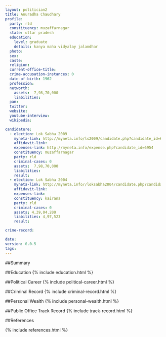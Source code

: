 ```yaml
---
layout: politician2
title: Anuradha Chaudhary
profile: 
  party: rld
  constituency: muzaffarnagar
  state: uttar pradesh
  education: 
    level: graduate
    details: kanya maha vidyalay jalandhar
  photo: 
  sex: 
  caste: 
  religion: 
  current-office-title: 
  crime-accusation-instances: 0
  date-of-birth: 1962
  profession: 
  networth: 
    assets:  7,98,70,000
    liabilities: 
  pan: 
  twitter: 
  website: 
  youtube-interview: 
  wikipedia: 

candidature: 
  - election: Lok Sabha 2009
    myneta-link: http://myneta.info/ls2009/candidate.php?candidate_id=6954
    affidavit-link: 
    expenses-link: http://myneta.info/expense.php?candidate_id=6954
    constituency: muzaffarnagar 
    party: rld
    criminal-cases: 0
    assets:  7,98,70,000
    liabilities: 
    result:  
  - election: Lok Sabha 2004
    myneta-link: http://myneta.info//loksabha2004/candidate.php?candidate_id=4475
    affidavit-link: 
    expenses-link: 
    constituency: kairana 
    party: rld
    criminal-cases: 0
    assets: 4,39,04,200
    liabilities: 4,97,523
    result:  

crime-record: 

date: 
version: 0.0.5
tags: 
---
```

##Summary


##Education
{% include education.html %}


##Political Career
{% include political-career.html %}


##Criminal Record
{% include criminal-record.html %}


##Personal Wealth
{% include personal-wealth.html %}


##Public Office Track Record
{% include track-record.html %}


##References


{% include references.html %}